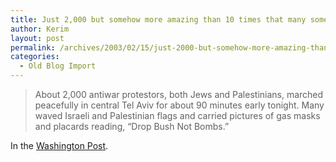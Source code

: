 ```yaml
---
title: Just 2,000 but somehow more amazing than 10 times that many somewhere else
author: Kerim
layout: post
permalink: /archives/2003/02/15/just-2000-but-somehow-more-amazing-than-10-times-that-many-somewhere-else/
categories:
  - Old Blog Import
---
```


>   About 2,000 antiwar protestors, both Jews and Palestinians, marched peacefully in central Tel Aviv for about 90 minutes early tonight. Many waved Israeli and Palestinian flags and carried pictures of gas masks and placards reading, &#8220;Drop Bush Not Bombs.&#8221;


In the <a href="http://www.washingtonpost.com/wp-dyn/articles/A14319-2003Feb15.html" onclick="_gaq.push(['_trackEvent', 'outbound-article', 'http://www.washingtonpost.com/wp-dyn/articles/A14319-2003Feb15.html', 'Washington Post']);" >Washington Post</a>.

